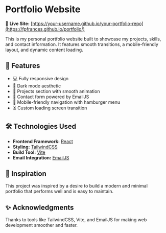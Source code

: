 # Portfolio Website

🔗 **Live Site:** [https://your-username.github.io/your-portfolio-repo](https://fpfrances.github.io/portfolio/)

This is my personal portfolio website built to showcase my projects, skills, and contact information. It features smooth transitions, a mobile-friendly layout, and dynamic content loading.

## 🚀 Features

- 💻 Fully responsive design
- 🌙 Dark mode aesthetic
- 📂 Projects section with smooth animation
- 📧 Contact form powered by EmailJS
- 📱 Mobile-friendly navigation with hamburger menu
- ⏳ Custom loading screen transition

## 🛠️ Technologies Used

- **Frontend Framework:** [React](https://reactjs.org/)
- **Styling:** [TailwindCSS](https://tailwindcss.com/)
- **Build Tool:** [Vite](https://vitejs.dev/)
- **Email Integration:** [EmailJS](https://www.emailjs.com/)

## 🧠 Inspiration

This project was inspired by a desire to build a modern and minimal portfolio that performs well and is easy to maintain.

## ✨ Acknowledgments

Thanks to tools like TailwindCSS, Vite, and EmailJS for making web development smoother and faster.